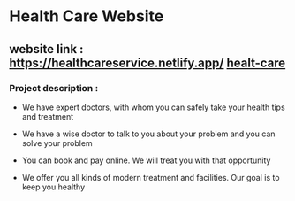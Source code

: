 # Health Care Website

## website link : https://healthcareservice.netlify.app/  [healt-care](https://healthcareservice.netlify.app/)

### Project description :
* We have expert doctors, with whom you can safely take your health tips and treatment
* We have a wise doctor to talk to you about your problem and you can solve your problem
* You can book and pay online. We will treat you with that opportunity

* We offer you all kinds of modern treatment and facilities. Our goal is to keep you healthy



